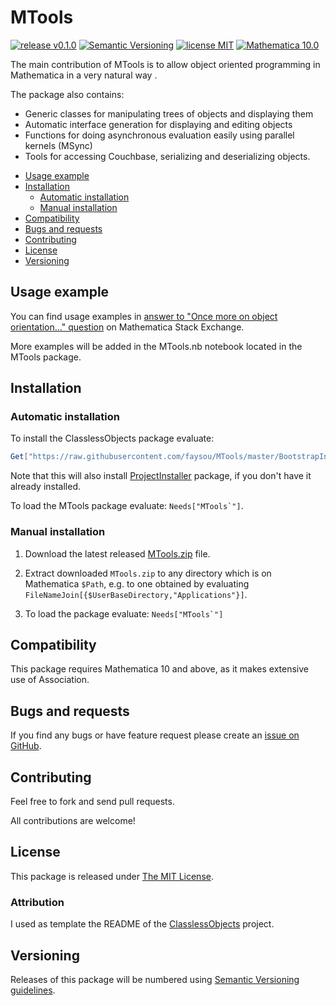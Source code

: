 # MTools

[![release v0.1.0](http://img.shields.io/badge/release-v0.1.0-blue.svg)](https://github.com/faysou/MTools/releases/latest)
[![Semantic Versioning](https://img.shields.io/badge/SemVer-2.0-green.svg)](http://semver.org/spec/v2.0.0.html)
[![license MIT](https://img.shields.io/badge/license-MIT-blue.svg)](https://github.com/faysou/MTools/blob/master/LICENSE)
[![Mathematica 10.0](https://img.shields.io/badge/Mathematica-10-green.svg)](#compatibility)

The main contribution of MTools is to allow object oriented programming in Mathematica in a very natural way .

The package also contains:
 - Generic classes for manipulating trees of objects and displaying them
 - Automatic interface generation for displaying and editing objects
 - Functions for doing asynchronous evaluation easily using parallel kernels (MSync)
 - Tools for accessing Couchbase, serializing and deserializing objects.


* [Usage example](#usage-example)
* [Installation](#installation)
	* [Automatic installation](#automatic-installation)
    * [Manual installation](#manual-installation)
* [Compatibility](#compatibility)
* [Bugs and requests](#bugs-and-requests)
* [Contributing](#contributing)
* [License](#license)
* [Versioning](#versioning)

## Usage example

You can find usage examples in
[answer to "Once more on object orientation..." question](http://mathematica.stackexchange.com/a/119896/66)
on Mathematica Stack Exchange.

More examples will be added in the MTools.nb notebook located in the MTools package.


## Installation

### Automatic installation

To install the ClasslessObjects package evaluate:
```Mathematica
Get["https://raw.githubusercontent.com/faysou/MTools/master/BootstrapInstall.m"]
```

Note that this will also install
[ProjectInstaller](https://github.com/lshifr/ProjectInstaller)
package, if you don't have it already installed.

To load the MTools package evaluate: ``Needs["MTools`"]``.

### Manual installation

1. Download the latest released
   [MTools.zip](https://github.com/faysou/MTools/releases/download/0.1.0/MTools.zip)
   file.

2. Extract downloaded `MTools.zip` to any directory which is on
   Mathematica `$Path`, e.g. to one obtained by evaluating
   `FileNameJoin[{$UserBaseDirectory,"Applications"}]`.

3. To load the package evaluate: ``Needs["MTools`"]``


## Compatibility

This package requires Mathematica 10 and above, as it makes extensive use of Association.



## Bugs and requests

If you find any bugs or have feature request please create an
[issue on GitHub](https://github.com/faysou/MTools/issues).



## Contributing

Feel free to fork and send pull requests.

All contributions are welcome!



## License

This package is released under
[The MIT License](https://github.com/faysou/MTools/blob/master/LICENSE).


### Attribution

I used as template the README of the [ClasslessObjects](https://github.com/jkuczm/MathematicaClasslessObjects) project.


## Versioning

Releases of this package will be numbered using
[Semantic Versioning guidelines](http://semver.org/).
